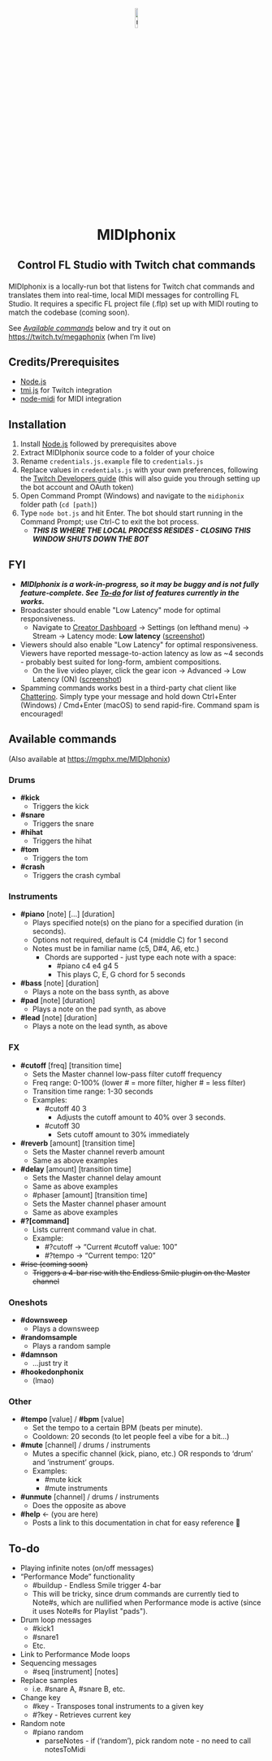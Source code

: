 <p align="center"><img src="https://imgur.com/Hsjadq7.gif" title="megaphJam emote by @wannabe_mailman" width="10%"></img></p>

# <p align="center">MIDIphonix</p>
## <p align="center">Control FL Studio with Twitch chat commands</p>

MIDIphonix is a locally-run bot that listens for Twitch chat commands and translates them into real-time, local MIDI messages for controlling FL Studio. It requires a specific FL project file (.flp) set up with MIDI routing to match the codebase (coming soon).

See *[Available commands](#Available-commands)* below and try it out on https://twitch.tv/megaphonix (when I’m live)

## Credits/Prerequisites
* [Node.js](https://nodejs.org/)
* [tmi.js](https://www.npmjs.com/package/tmi.js) for Twitch integration
* [node-midi](https://www.npmjs.com/package/midi) for MIDI integration

## Installation
1. Install [Node.js](https://nodejs.org/) followed by prerequisites above
2. Extract MIDIphonix source code to a folder of your choice
3. Rename `credentials.js.example` file to `credentials.js`
4. Replace values in `credentials.js` with your own preferences, following the [Twitch Developers guide](https://dev.twitch.tv/docs/irc/get-started/#specify-the-configuration-settings) (this will also guide you through setting up the bot account and OAuth token)
5. Open Command Prompt (Windows) and navigate to the `midiphonix` folder path (`cd [path]`)
6. Type `node bot.js` and hit Enter. The bot should start running in the Command Prompt; use Ctrl-C to exit the bot process.
    * ***THIS IS WHERE THE LOCAL PROCESS RESIDES - CLOSING THIS WINDOW SHUTS DOWN THE BOT***

## FYI

* ***MIDIphonix is a work-in-progress, so it may be buggy and is not fully feature-complete. See [To-do](#To-do) for list of features currently in the works.***
* Broadcaster should enable "Low Latency" mode for optimal responsiveness.
  * Navigate to [Creator Dashboard](https://dashboard.twitch.tv/) -> Settings (on lefthand menu) -> Stream -> Latency mode: **Low latency** ([screenshot](https://imgur.com/9rh6cwZ.jpg))
* Viewers should also enable "Low Latency" for optimal responsiveness. Viewers have reported message-to-action latency as low as ~4 seconds - probably best suited for long-form, ambient compositions.
  * On the live video player, click the gear icon -> Advanced -> Low Latency (ON) ([screenshot](https://imgur.com/rsz3uNL.jpg))
* Spamming commands works best in a third-party chat client like [Chatterino](https://chatterino.com/). Simply type your message and hold down Ctrl+Enter (Windows) / Cmd+Enter (macOS) to send rapid-fire. Command spam is encouraged!

## Available commands
(Also available at https://mgphx.me/MIDIphonix)

### Drums
* **#kick**
  * Triggers the kick
* **#snare**
  * Triggers the snare
* **#hihat**
  * Triggers the hihat
* **#tom**
  * Triggers the tom
* **#crash**
  * Triggers the crash cymbal

### Instruments
* **#piano** [note] [...] [duration]
  * Plays specified note(s) on the piano for a specified duration (in seconds).
  * Options not required, default is C4 (middle C) for 1 second
  * Notes must be in familiar name (c5, D#4, A6, etc.)
    * Chords are supported - just type each note with a space:
      * #piano c4 e4 g4 5
      * This plays C, E, G chord for 5 seconds
* **#bass** [note] [duration]
  * Plays a note on the bass synth, as above
* **#pad** [note] [duration]
  * Plays a note on the pad synth, as above
* **#lead** [note] [duration]
  * Plays a note on the lead synth, as above

### FX
* **#cutoff** [freq] [transition time]
  * Sets the Master channel low-pass filter cutoff frequency
  * Freq range: 0-100% (lower # = more filter, higher # = less filter)
  * Transition time range: 1-30 seconds
  * Examples:
    * #cutoff 40 3
      * Adjusts the cutoff amount to 40% over 3 seconds.
    * #cutoff 30
      * Sets cutoff amount to 30% immediately
* **#reverb** [amount] [transition time]
  * Sets the Master channel reverb amount
  * Same as above examples
* **#delay** [amount] [transition time]
  * Sets the Master channel delay amount
  * Same as above examples
  * #phaser [amount] [transition time]
  * Sets the Master channel phaser amount
  * Same as above examples
* **#?[command]**
  * Lists current command value in chat.
  * Example:
    * #?cutoff -> “Current #cutoff value: 100”
    * #?tempo -> “Current tempo: 120”
* ~~#rise (coming soon)~~
  * ~~Triggers a 4-bar rise with the Endless Smile plugin on the Master channel~~

### Oneshots
* **#downsweep**
  * Plays a downsweep
* **#randomsample**
  * Plays a random sample
* **#damnson**
  * …just try it
* **#hookedonphonix**
  * (lmao)

### Other
* **#tempo** [value] / **#bpm** [value]
  * Set the tempo to a certain BPM (beats per minute).
  * Cooldown: 20 seconds (to let people feel a vibe for a bit…)
* **#mute** [channel] / drums / instruments
  * Mutes a specific channel (kick, piano, etc.) OR responds to ‘drum’ and ‘instrument’ groups.
  * Examples:
    * #mute kick
    * #mute instruments
* **#unmute** [channel] / drums / instruments
  * Does the opposite as above
* **#help** <- (you are here)
  * Posts a link to this documentation in chat for easy reference 🙂


## To-do
* Playing infinite notes (on/off messages)
* “Performance Mode” functionality
  * #buildup - Endless Smile trigger 4-bar
  * This will be tricky, since drum commands are currently tied to Note#s, which are nullified when Performance mode is active (since it uses Note#s for Playlist "pads").
* Drum loop messages
  * #kick1
  * #snare1
  * Etc.
* Link to Performance Mode loops
* Sequencing messages
  * #seq [instrument] [notes]
* Replace samples
  * i.e. #snare A, #snare B, etc.
* Change key
  * #key - Transposes tonal instruments to a given key
  * #?key - Retrieves current key
* Random note
  * #piano random
    * parseNotes - if (‘random’), pick random note - no need to call notesToMidi
